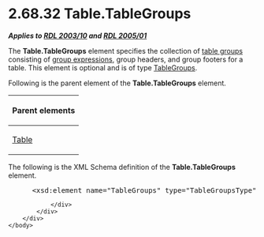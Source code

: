 <html dir="LTR" xmlns:mshelp="http://msdn.microsoft.com/mshelp" xmlns:ddue="http://ddue.schemas.microsoft.com/authoring/2003/5" xmlns:xlink="http://www.w3.org/1999/xlink" xmlns:tool="http://www.microsoft.com/tooltip">
    <head>
        <meta http-equiv="Content-Type" content="text/html; CHARSET=utf-8"></meta>
        <meta name="save" content="history"></meta>
        <title>2.68.32 Table.TableGroups</title>
        <xml>
            <mshelp:toctitle title="2.68.32 Table.TableGroups"></mshelp:toctitle>
            <mshelp:rltitle title="[MS-RDL]: Table.TableGroups"></mshelp:rltitle>
            <mshelp:keyword index="A" term="1ca06205-00fb-44e9-9adc-ddb30b6437e9"></mshelp:keyword>
            <mshelp:attr name="DCSext.ContentType" value="open specification"></mshelp:attr>
            <mshelp:attr name="AssetID" value="1ca06205-00fb-44e9-9adc-ddb30b6437e9"></mshelp:attr>
            <mshelp:attr name="TopicType" value="kbRef"></mshelp:attr>
            <mshelp:attr name="DCSext.Title" value="[MS-RDL]: Table.TableGroups" />
        </xml>
    </head>
    <body>
        <div id="header">
            <h1 class="heading">2.68.32 Table.TableGroups</h1>
        </div>
        <div id="mainSection">
            <div id="mainBody">
                <div id="allHistory" class="saveHistory"></div>
                <div id="sectionSection0" class="section" name="collapseableSection">
                    

<p><b><i>Applies to </i></b><a href="a7e2ad00-07c8-4f6d-80ab-3ad55df7b233.md"><b><i>RDL 2003/10</i></b></a><b>
<i>and </i></b><a href="3ebe2912-4958-4832-b391-cad1f5e13338.md"><b><i>RDL 2005/01</i></b></a></p>

<p>The <b>Table.TableGroups</b> element specifies the
collection of <a href="b2482b3f-74ab-4ca8-a9e5-c07955011743.md#gt_b0045cdc-5554-4df8-b115-e86be1607858">table groups</a>
consisting of <a href="b2482b3f-74ab-4ca8-a9e5-c07955011743.md#gt_75bd4c80-aee7-4a88-bfb7-2228acc3ffe6">group
expressions</a>, group headers, and group footers for a table. This element is
optional and is of type <a href="23c207ee-ee5e-44ac-b1ff-05f733ad1397.md">TableGroups</a>.
</p>

<p>Following is the parent element of the <b>Table.TableGroups</b>
element.</p>

<table>
 <thead>
  <tr>
   <th>
   <p>Parent elements</p>
   </th>
  </tr>
 </thead>
 <tr>
  <td>
  <p><a href="660db744-699e-4ca3-a2d6-a5cab4bcf9b0.md">Table</a></p>
  </td>
 </tr>
</table>

<p>The following is the XML Schema definition of the <b>Table.TableGroups</b>
element.</p>

<dl>
<dd>
<div><pre> &lt;xsd:element name=&quot;TableGroups&quot; type=&quot;TableGroupsType&quot; minOccurs=&quot;0&quot; /&gt;
</pre></div>
</dd></dl>


                </div>
            </div>
        </div>
    </body>
</html>